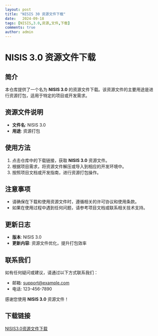 ```yaml
---
layout: post
title: "NISIS 30 资源文件下载"
date:   2024-09-18
tags: [NISIS,3.0,资源,文件,下载]
comments: true
author: admin
---
```

# NISIS 3.0 资源文件下载

## 简介

本仓库提供了一个名为 **NISIS 3.0** 的资源文件下载。该资源文件的主要用途是进行资源打包，适用于特定的项目或开发需求。

## 资源文件说明

- **文件名**: NISIS 3.0
- **用途**: 资源打包

## 使用方法

1. 点击仓库中的下载链接，获取 **NISIS 3.0** 资源文件。
2. 根据项目需求，将资源文件解压或导入到相应的开发环境中。
3. 按照项目文档或开发指南，进行资源打包操作。

## 注意事项

- 请确保在下载和使用资源文件时，遵循相关的许可协议和使用条款。
- 如果在使用过程中遇到任何问题，请参考项目文档或联系相关技术支持。

## 更新日志

- **版本**: NISIS 3.0
- **更新内容**: 资源文件优化，提升打包效率

## 联系我们

如有任何疑问或建议，请通过以下方式联系我们：

- 邮箱: support@example.com
- 电话: 123-456-7890

感谢您使用 **NISIS 3.0** 资源文件！

## 下载链接

[NISIS3.0资源文件下载](https://pan.quark.cn/s/775da7f6af77)